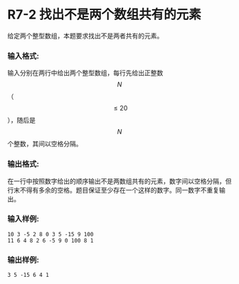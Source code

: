 # R7-2 找出不是两个数组共有的元素

给定两个整型数组，本题要求找出不是两者共有的元素。

### 输入格式:

输入分别在两行中给出两个整型数组，每行先给出正整数$$N$$（$$\le 20$$），随后是$$N$$个整数，其间以空格分隔。 

### 输出格式:

在一行中按照数字给出的顺序输出不是两数组共有的元素，数字间以空格分隔，但行末不得有多余的空格。题目保证至少存在一个这样的数字。同一数字不重复输出。 

### 输入样例:
```in
10 3 -5 2 8 0 3 5 -15 9 100
11 6 4 8 2 6 -5 9 0 100 8 1
```

### 输出样例:
```out
3 5 -15 6 4 1
```
